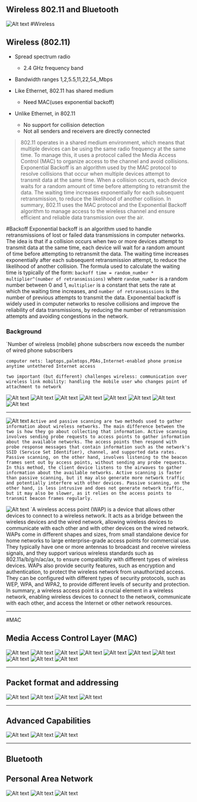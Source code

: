 ## Wireless 802.11 and Bluetooth
![Alt text](IMAGES/Pasted%20image%2020230206152353.png)
#Wireless
## Wireless (802.11)
- Spread spectrum radio
	-  2.4 GHz frequency band
- Bandwidth ranges 1,2,5.5,11,22,54,,Mbps

- Like Ethernet, 802.11 has shared medium
	- Need MAC(uses exponential backoff)
- Unlike Ethernet, in 802.11
	- No support for collision detection
	- Not all senders and receivers are directly connected


>802.11 operates in a shared medium environment, which means that multiple devices can be using the same radio frequency at the same time. To manage this, it uses a protocol called the Media Access Control (MAC) to organize access to the channel and avoid collisions. Exponential Backoff is an algorithm used by the MAC protocol to resolve collisions that occur when multiple devices attempt to transmit data at the same time. When a collision occurs, each device waits for a random amount of time before attempting to retransmit the data. The waiting time increases exponentially for each subsequent retransmission, to reduce the likelihood of another collision. In summary, 802.11 uses the MAC protocol and the Exponential Backoff algorithm to manage access to the wireless channel and ensure efficient and reliable data transmission over the air.


#Backoff
Exponential backoff is an algorithm used to handle retransmissions of lost or failed data transmissions in computer networks. The idea is that if a collision occurs when two or more devices attempt to transmit data at the same time, each device will wait for a random amount of time before attempting to retransmit the data. The waiting time increases exponentially after each subsequent retransmission attempt, to reduce the likelihood of another collision. The formula used to calculate the waiting time is typically of the form: `backoff time = random_number * multiplier^(number of retransmissions)` where `random_number` is a random number between 0 and 1, `multiplier` is a constant that sets the rate at which the waiting time increases, and `number of retransmissions` is the number of previous attempts to transmit the data. Exponential backoff is widely used in computer networks to resolve collisions and improve the reliability of data transmissions, by reducing the number of retransmission attempts and avoiding congestions in the network.

### Background
`Number of wireless (mobile) phone subscrbers now exceeds the number of wired phone subscribers

`computer nets: laptops,palmtops,PDAs,Internet-enabled phone promise anytime untethered Internet access`

`two important (but different) challenges wireless: communication over wireless link mobility: handling the mobile user who changes point of attachment to network`

![Alt text](IMAGES/Pasted%20image%2020230206152924.png)
![Alt text](IMAGES/Pasted%20image%2020230206152935.png)
![Alt text](IMAGES/Pasted%20image%2020230206152947.png)
![Alt text](IMAGES/Pasted%20image%2020230206153112.png)
![Alt text](IMAGES/Pasted%20image%2020230206153130.png)
![Alt text](IMAGES/Pasted%20image%2020230206153309.png)
![Alt text](IMAGES/Pasted%20image%2020230206153321.png)
![Alt text](IMAGES/Pasted%20image%2020230206153357.png)

---
![Alt text](IMAGES/Pasted%20image%2020230206153504.png)
`Active and passive scanning are two methods used to gather information about wireless networks. The main difference between the two is how they go about collecting that information. Active scanning involves sending probe requests to access points to gather information about the available networks. The access points then respond with probe response messages that contain information such as the network's SSID (Service Set Identifier), channel, and supported data rates. Passive scanning, on the other hand, involves listening to the beacon frames sent out by access points, without sending any probe requests. In this method, the client device listens to the airwaves to gather information about the available networks. Active scanning is faster than passive scanning, but it may also generate more network traffic and potentially interfere with other devices. Passive scanning, on the other hand, is less intrusive and does not generate network traffic, but it may also be slower, as it relies on the access points to transmit beacon frames regularly.`

![Alt text](IMAGES/Pasted%20image%2020230206153613.png)
`A wireless access point (WAP) is a device that allows other devices to connect to a wireless network. It acts as a bridge between the wireless devices and the wired network, allowing wireless devices to communicate with each other and with other devices on the wired network. WAPs come in different shapes and sizes, from small standalone device for home networks to large enterprise-grade access points for commercial use. They typically have one or more antennas to broadcast and receive wireless signals, and they support various wireless standards such as 802.11a/b/g/n/ac/ax, to ensure compatibility with different types of wireless devices. WAPs also provide security features, such as encryption and authentication, to protect the wireless network from unauthorized access. They can be configured with different types of security protocols, such as WEP, WPA, and WPA2, to provide different levels of security and protection. In summary, a wireless access point is a crucial element in a wireless network, enabling wireless devices to connect to the network, communicate with each other, and access the Internet or other network resources.

---
#MAC
## Media Access Control Layer (MAC)
![Alt text](IMAGES/Pasted%20image%2020230206153739.png)
![Alt text](IMAGES/Pasted%20image%2020230206153749.png)
![Alt text](IMAGES/Pasted%20image%2020230206153759.png)
![Alt text](IMAGES/Pasted%20image%2020230206153823.png)
![Alt text](IMAGES/Pasted%20image%2020230206153832.png)
![Alt text](IMAGES/Pasted%20image%2020230206153847.png)
![Alt text](IMAGES/Pasted%20image%2020230206153902.png)
![Alt text](IMAGES/Pasted%20image%2020230206154015.png)
![Alt text](IMAGES/Pasted%20image%2020230206154039.png)
![Alt text](IMAGES/Pasted%20image%2020230206154106.png)

---
## Packet format and addressing
![Alt text](IMAGES/Pasted%20image%2020230206154206.png)
![Alt text](IMAGES/Pasted%20image%2020230206154223.png)
![Alt text](IMAGES/Pasted%20image%2020230206154234.png)
![Alt text](IMAGES/Pasted%20image%2020230206154244.png)

---
## Advanced Capabilities
![Alt text](IMAGES/Pasted%20image%2020230206154305.png)
![Alt text](IMAGES/Pasted%20image%2020230206154322.png)
![Alt text](IMAGES/Pasted%20image%2020230206154332.png)

---
## Bluetooth
## Personal Area Network
![Alt text](IMAGES/Pasted%20image%2020230206154403.png)
![Alt text](IMAGES/Pasted%20image%2020230206154416.png)
![Alt text](IMAGES/Pasted%20image%2020230206154428.png)